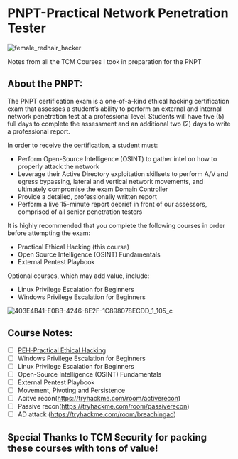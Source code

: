 # PNPT-Practical Network Penetration Tester

![female_redhair_hacker](https://user-images.githubusercontent.com/63926014/221395617-8fa6e49d-4729-480c-b811-c95aebe71bf2.png)

Notes from all the TCM Courses I took in preparation for the PNPT

## About the PNPT:

The PNPT certification exam is a one-of-a-kind ethical hacking certification exam that assesses a student’s ability to perform an external and internal network penetration test at a professional level. Students will have five (5) full days to complete the assessment and an additional two (2) days to write a professional report.

In order to receive the certification, a student must:

- Perform Open-Source Intelligence (OSINT) to gather intel on how to properly attack the network
- Leverage their Active Directory exploitation skillsets to perform A/V and egress bypassing, lateral and vertical network movements, and ultimately compromise the exam Domain Controller
- Provide a detailed, professionally written report
- Perform a live 15-minute report debrief in front of our assessors, comprised of all senior penetration testers

It is highly recommended that you complete the following courses in order before attempting the exam:

- Practical Ethical Hacking (this course)
- Open Source Intelligence (OSINT) Fundamentals
- External Pentest Playbook

Optional courses, which may add value, include:

- Linux Privilege Escalation for Beginners
- Windows Privilege Escalation for Beginners

![403E4B41-E0BB-4246-8E2F-1C898078ECDD_1_105_c](https://user-images.githubusercontent.com/63926014/230752069-e03174fe-af9c-4e5c-8fd4-b0dad38bdc3c.jpeg)

## Course Notes: 

- [ ] [PEH-Practical Ethical Hacking](/PEH/Practical%20Ethical%20Hacking%20(PEH).md)
- [ ] Windows Privilege Escalation for Beginners
- [ ] Linux Privilege Escalation for Beginners
- [ ] Open-Source Intelligence (OSINT) Fundamentals
- [ ] External Pentest Playbook
- [ ] Movement, Pivoting and Persistence
- [ ] Acitve recon(https://tryhackme.com/room/activerecon)
- [ ] Passive recon(https://tryhackme.com/room/passiverecon)
- [ ] AD attack (https://tryhackme.com/room/breachingad)
## Special Thanks to TCM Security for packing these courses with tons of value!
